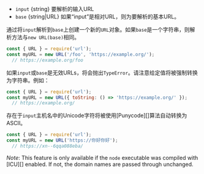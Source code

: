 
* `input` {string} 要解析的输入URL
* `base` {string|URL} 如果“input”是相对URL，则为要解析的基本URL。

通过将`input`解析到`base`上创建一个新的`URL`对象。如果`base`是一个字符串，则解析方法与`new URL(base)`相同。


```js
const { URL } = require('url');
const myURL = new URL('/foo', 'https://example.org/');
  // https://example.org/foo
```

如果`input`或`base`是无效URLs，将会抛出`TypeError`。请注意给定值将被强制转换为字符串。例如：


```js
const { URL } = require('url');
const myURL = new URL({ toString: () => 'https://example.org/' });
  // https://example.org/
```

存在于`input`主机名中的Unicode字符将被使用[Punycode][]算法自动转换为ASCII。

```js
const { URL } = require('url');
const myURL = new URL('https://你好你好');
  // https://xn--6qqa088eba/
```

*Note*: This feature is only available if the `node` executable was compiled
with [ICU][] enabled. If not, the domain names are passed through unchanged.
